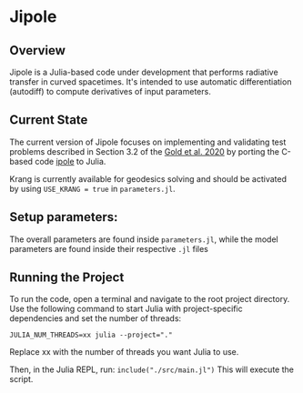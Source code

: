 # Jipole
## Overview

Jipole is a Julia-based code under development that performs radiative transfer in curved spacetimes. It's intended to use automatic differentiation (autodiff) to compute derivatives of input parameters.

## Current State
The current version of Jipole focuses on implementing and validating test problems described in Section 3.2 of the [Gold et al. 2020](https://iopscience.iop.org/article/10.3847/1538-4357/ab96c6) by porting the C-based code [ipole](https://github.com/moscibrodzka/ipole) to Julia.

Krang is currently available for geodesics solving and should be activated by using `USE_KRANG = true` in `parameters.jl`.

## Setup parameters:
The overall parameters are found inside `parameters.jl`, while the model parameters are found inside their respective `.jl` files

## Running the Project
To run the code, open a terminal and navigate to the root project directory. Use the following command to start Julia with project-specific dependencies and set the number of threads:

`JULIA_NUM_THREADS=xx julia --project="."`

Replace xx with the number of threads you want Julia to use.

Then, in the Julia REPL, run:
`include("./src/main.jl")`
This will execute the script.
